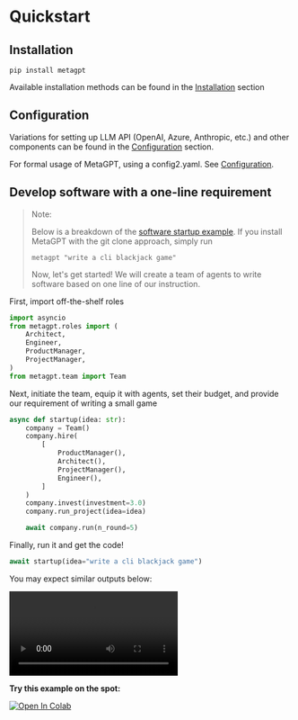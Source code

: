# Quickstart

## Installation

```
pip install metagpt
```

Available installation methods can be found in the [Installation](./installation) section

## Configuration

Variations for setting up LLM API (OpenAI, Azure, Anthropic, etc.) and other components can be found in the [Configuration](./configuration) section.

For formal usage of MetaGPT, using a config2.yaml. See [Configuration](./configuration).

## Develop software with a one-line requirement

> Note:
>
> Below is a breakdown of the [software startup example](https://github.com/geekan/MetaGPT/blob/main/metagpt/software_company.py). If you install MetaGPT with the git clone approach, simply run
>
> ```
> metagpt "write a cli blackjack game"
> ```
>
> Now, let's get started! We will create a team of agents to write software based on one line of our instruction.

First, import off-the-shelf roles

```python
import asyncio
from metagpt.roles import (
    Architect,
    Engineer,
    ProductManager,
    ProjectManager,
)
from metagpt.team import Team
```

Next, initiate the team, equip it with agents, set their budget, and provide our requirement of writing a small game

```python
async def startup(idea: str):
    company = Team()
    company.hire(
        [
            ProductManager(),
            Architect(),
            ProjectManager(),
            Engineer(),
        ]
    )
    company.invest(investment=3.0)
    company.run_project(idea=idea)

    await company.run(n_round=5)
```

Finally, run it and get the code!

```python
await startup(idea="write a cli blackjack game")
```

You may expect similar outputs below:

<video  controls>
  <source src="https://user-images.githubusercontent.com/2707039/250054654-5e8c1062-8c35-440f-bb20-2b0320f8d27d.mp4" type="video/mp4">
</video>

<b>Try this example on the spot:</b>

[![Open In Colab](https://colab.research.google.com/assets/colab-badge.svg)](https://colab.research.google.com/drive/1xlReN7EIpKzgZO1If29-zsw7QNUUfEbx?usp=sharing)
